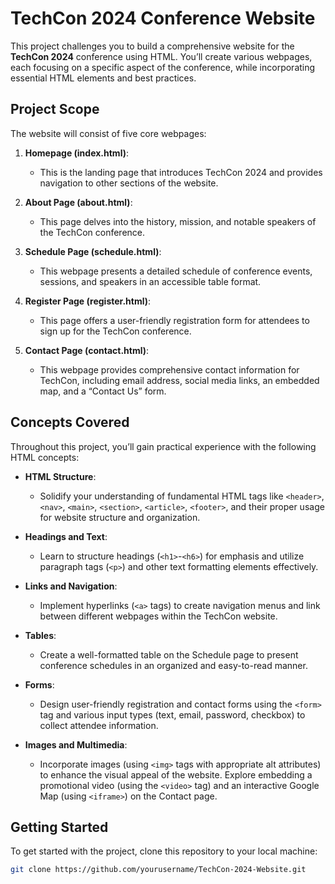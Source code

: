# TechCon 2024 Conference Website

This project challenges you to build a comprehensive website for the **TechCon 2024** conference using HTML. You’ll create various webpages, each focusing on a specific aspect of the conference, while incorporating essential HTML elements and best practices.

## Project Scope

The website will consist of five core webpages:

1. **Homepage (index.html)**: 
   - This is the landing page that introduces TechCon 2024 and provides navigation to other sections of the website.

2. **About Page (about.html)**: 
   - This page delves into the history, mission, and notable speakers of the TechCon conference.

3. **Schedule Page (schedule.html)**: 
   - This webpage presents a detailed schedule of conference events, sessions, and speakers in an accessible table format.

4. **Register Page (register.html)**: 
   - This page offers a user-friendly registration form for attendees to sign up for the TechCon conference.

5. **Contact Page (contact.html)**: 
   - This webpage provides comprehensive contact information for TechCon, including email address, social media links, an embedded map, and a “Contact Us” form.

## Concepts Covered

Throughout this project, you’ll gain practical experience with the following HTML concepts:

- **HTML Structure**: 
  - Solidify your understanding of fundamental HTML tags like `<header>`, `<nav>`, `<main>`, `<section>`, `<article>`, `<footer>`, and their proper usage for website structure and organization.

- **Headings and Text**: 
  - Learn to structure headings (`<h1>`-`<h6>`) for emphasis and utilize paragraph tags (`<p>`) and other text formatting elements effectively.

- **Links and Navigation**: 
  - Implement hyperlinks (`<a>` tags) to create navigation menus and link between different webpages within the TechCon website.

- **Tables**: 
  - Create a well-formatted table on the Schedule page to present conference schedules in an organized and easy-to-read manner.

- **Forms**: 
  - Design user-friendly registration and contact forms using the `<form>` tag and various input types (text, email, password, checkbox) to collect attendee information.

- **Images and Multimedia**: 
  - Incorporate images (using `<img>` tags with appropriate alt attributes) to enhance the visual appeal of the website. Explore embedding a promotional video (using the `<video>` tag) and an interactive Google Map (using `<iframe>`) on the Contact page.

## Getting Started

To get started with the project, clone this repository to your local machine:

```bash
git clone https://github.com/yourusername/TechCon-2024-Website.git
